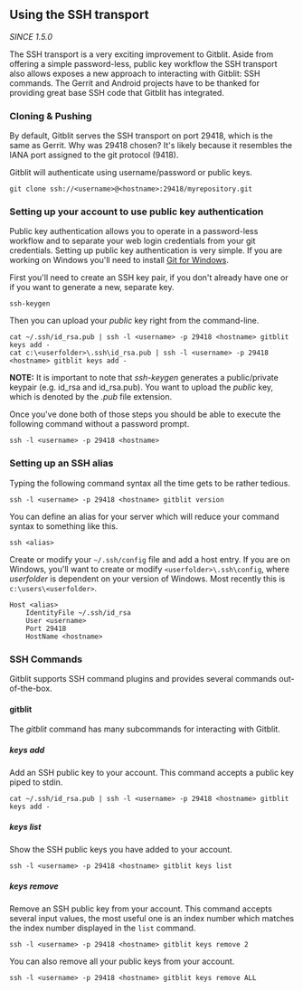
## Using the SSH transport

*SINCE 1.5.0*

The SSH transport is a very exciting improvement to Gitblit.  Aside from offering a simple password-less, public key workflow the SSH transport also allows exposes a new approach to interacting with Gitblit: SSH commands.  The Gerrit and Android projects have to be thanked for providing great base SSH code that Gitblit has integrated.

### Cloning & Pushing

By default, Gitblit serves the SSH transport on port 29418, which is the same as Gerrit.  Why was 29418 chosen?  It's likely because it resembles the IANA port assigned to the git protocol (9418).

Gitblit will authenticate using username/password or public keys.

    git clone ssh://<username>@<hostname>:29418/myrepository.git

### Setting up your account to use public key authentication

Public key authentication allows you to operate in a password-less workflow and to separate your web login credentials from your git credentials.  Setting up public key authentication is very simple.  If you are working on Windows you'll need to install [Git for Windows](http://git-scm.com/download/win).

First you'll need to create an SSH key pair, if you don't already have one or if you want to generate a new, separate key.

    ssh-keygen

Then you can upload your *public* key right from the command-line.

    cat ~/.ssh/id_rsa.pub | ssh -l <username> -p 29418 <hostname> gitblit keys add -
    cat c:\<userfolder>\.ssh\id_rsa.pub | ssh -l <username> -p 29418 <hostname> gitblit keys add -

**NOTE:** It is important to note that *ssh-keygen* generates a public/private keypair (e.g. id_rsa and id_rsa.pub).  You want to upload the *public* key, which is denoted by the *.pub* file extension.

Once you've done both of those steps you should be able to execute the following command without a password prompt.

    ssh -l <username> -p 29418 <hostname>

### Setting up an SSH alias

Typing the following command syntax all the time gets to be rather tedious.

    ssh -l <username> -p 29418 <hostname> gitblit version

You can define an alias for your server which will reduce your command syntax to something like this.

    ssh <alias>

Create or modify your `~/.ssh/config` file and add a host entry.  If you are on Windows, you'll want to create or modify `<userfolder>\.ssh\config`, where *userfolder* is dependent on your version of Windows.  Most recently this is `c:\users\<userfolder>`.

    Host <alias>
        IdentityFile ~/.ssh/id_rsa
        User <username>
        Port 29418
        HostName <hostname>

### SSH Commands

Gitblit supports SSH command plugins and provides several commands out-of-the-box.

#### gitblit

The *gitblit* command has many subcommands for interacting with Gitblit.

##### keys add

Add an SSH public key to your account.  This command accepts a public key piped to stdin.

    cat ~/.ssh/id_rsa.pub | ssh -l <username> -p 29418 <hostname> gitblit keys add -

##### keys list

Show the SSH public keys you have added to your account.

    ssh -l <username> -p 29418 <hostname> gitblit keys list

##### keys remove

Remove an SSH public key from your account.  This command accepts several input values, the most useful one is an index number which matches the index number displayed in the `list` command.

    ssh -l <username> -p 29418 <hostname> gitblit keys remove 2

You can also remove all your public keys from your account.

    ssh -l <username> -p 29418 <hostname> gitblit keys remove ALL

